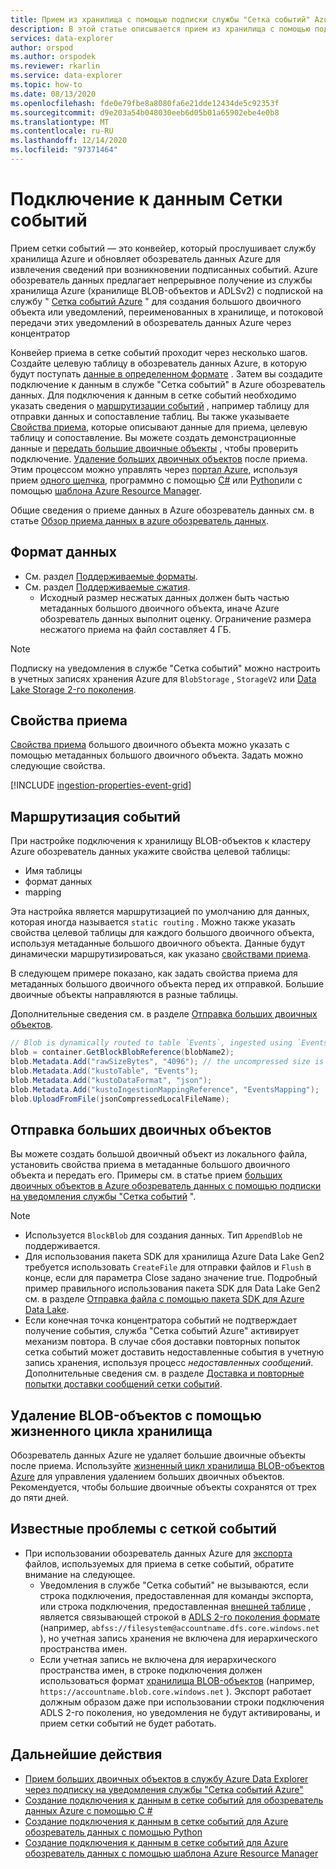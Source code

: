 ```yaml
---
title: Прием из хранилища с помощью подписки службы "Сетка событий" Azure обозреватель данных
description: В этой статье описывается прием из хранилища с помощью подписки службы "Сетка событий" в Azure обозреватель данных.
services: data-explorer
author: orspod
ms.author: orspodek
ms.reviewer: rkarlin
ms.service: data-explorer
ms.topic: how-to
ms.date: 08/13/2020
ms.openlocfilehash: fde0e79fbe8a8080fa6e21dde12434de5c92353f
ms.sourcegitcommit: d9e203a54b048030eeb6d05b01a65902ebe4e0b8
ms.translationtype: MT
ms.contentlocale: ru-RU
ms.lasthandoff: 12/14/2020
ms.locfileid: "97371464"
---
```

# <a name="event-grid-data-connection"></a>Подключение к данным Сетки событий

Прием сетки событий — это конвейер, который прослушивает службу хранилища Azure и обновляет обозреватель данных Azure для извлечения сведений при возникновении подписанных событий. Azure обозреватель данных предлагает непрерывное получение из службы хранилища Azure (хранилище BLOB-объектов и ADLSv2) с подпиской на службу " [Сетка событий Azure](/azure/event-grid/overview) " для создания большого двоичного объекта или уведомлений, переименованных в хранилище, и потоковой передачи этих уведомлений в обозреватель данных Azure через концентратор

Конвейер приема в сетке событий проходит через несколько шагов. Создайте целевую таблицу в обозреватель данных Azure, в которую будут поступать [данные в определенном формате](#data-format) . Затем вы создадите подключение к данным в службе "Сетка событий" в Azure обозреватель данных. Для подключения к данным в сетке событий необходимо указать сведения о [маршрутизации событий](#events-routing) , например таблицу для отправки данных и сопоставление таблиц. Вы также указываете [Свойства приема](#ingestion-properties), которые описывают данные для приема, целевую таблицу и сопоставление. Вы можете создать демонстрационные данные и [передать большие двоичные объекты](#upload-blobs) , чтобы проверить подключение. [Удаление больших двоичных объектов](#delete-blobs-using-storage-lifecycle) после приема. Этим процессом можно управлять через [портал Azure](ingest-data-event-grid.md), используя прием [одного щелчка](one-click-ingestion-new-table.md), программно с помощью [C#](data-connection-event-grid-csharp.md) или [Python](data-connection-event-grid-python.md)или с помощью [шаблона Azure Resource Manager](data-connection-event-grid-resource-manager.md). 

Общие сведения о приеме данных в Azure обозреватель данных см. в статье [Обзор приема данных в azure обозреватель данных](ingest-data-overview.md).

## <a name="data-format"></a>Формат данных

* См. раздел [Поддерживаемые форматы](ingestion-supported-formats.md).
* См. раздел [Поддерживаемые сжатия](ingestion-supported-formats.md#supported-data-compression-formats).
    * Исходный размер несжатых данных должен быть частью метаданных большого двоичного объекта, иначе Azure обозреватель данных выполнит оценку. Ограничение размера несжатого приема на файл составляет 4 ГБ.

> [!NOTE]
> Подписку на уведомления в службе "Сетка событий" можно настроить в учетных записях хранения Azure для `BlobStorage` , `StorageV2` или [Data Lake Storage 2-го поколения](/azure/storage/blobs/data-lake-storage-introduction).

## <a name="ingestion-properties"></a>Свойства приема

[Свойства приема](ingestion-properties.md) большого двоичного объекта можно указать с помощью метаданных большого двоичного объекта.
Задать можно следующие свойства.

[!INCLUDE [ingestion-properties-event-grid](includes/ingestion-properties-event-grid.md)]

## <a name="events-routing"></a>Маршрутизация событий

При настройке подключения к хранилищу BLOB-объектов к кластеру Azure обозреватель данных укажите свойства целевой таблицы:
* Имя таблицы
* формат данных
* mapping

Эта настройка является маршрутизацией по умолчанию для данных, которая иногда называется `static routing` .
Можно также указать свойства целевой таблицы для каждого большого двоичного объекта, используя метаданные большого двоичного объекта. Данные будут динамически маршрутизироваться, как указано [свойствами приема](#ingestion-properties).

В следующем примере показано, как задать свойства приема для метаданных большого двоичного объекта перед их отправкой. Большие двоичные объекты направляются в разные таблицы.

Дополнительные сведения см. в разделе [Отправка больших двоичных объектов](#upload-blobs).

```csharp
// Blob is dynamically routed to table `Events`, ingested using `EventsMapping` data mapping
blob = container.GetBlockBlobReference(blobName2);
blob.Metadata.Add("rawSizeBytes", "4096‬"); // the uncompressed size is 4096 bytes
blob.Metadata.Add("kustoTable", "Events");
blob.Metadata.Add("kustoDataFormat", "json");
blob.Metadata.Add("kustoIngestionMappingReference", "EventsMapping");
blob.UploadFromFile(jsonCompressedLocalFileName);
```

## <a name="upload-blobs"></a>Отправка больших двоичных объектов

Вы можете создать большой двоичный объект из локального файла, установить свойства приема в метаданные большого двоичного объекта и передать его. Примеры см. в статье прием [больших двоичных объектов в Azure обозреватель данных с помощью подписки на уведомления службы "Сетка событий](ingest-data-event-grid.md#generate-sample-data) ".

> [!NOTE]
> * Используется `BlockBlob` для создания данных. Тип `AppendBlob` не поддерживается.
> * Для использования пакета SDK для хранилища Azure Data Lake Gen2 требуется использовать `CreateFile` для отправки файлов и `Flush` в конце, если для параметра Close задано значение true.
> Подробный пример правильного использования пакета SDK для Data Lake Gen2 см. в разделе [Отправка файла с помощью пакета SDK для Azure Data Lake](data-connection-event-grid-csharp.md#upload-file-using-azure-data-lake-sdk).
> * Если конечная точка концентратора событий не подтверждает получение события, служба "Сетка событий Azure" активирует механизм повтора. В случае сбоя доставки повторных попыток сетка событий может доставить недоставленные события в учетную запись хранения, используя процесс *недоставленных сообщений*. Дополнительные сведения см. в разделе [Доставка и повторные попытки доставки сообщений сетки событий](/azure/event-grid/delivery-and-retry#retry-schedule-and-duration).

## <a name="delete-blobs-using-storage-lifecycle"></a>Удаление BLOB-объектов с помощью жизненного цикла хранилища

Обозреватель данных Azure не удаляет большие двоичные объекты после приема. Используйте [жизненный цикл хранилища BLOB-объектов Azure](/azure/storage/blobs/storage-lifecycle-management-concepts?tabs=azure-portal) для управления удалением больших двоичных объектов. Рекомендуется, чтобы большие двоичные объекты сохранятся от трех до пяти дней.

## <a name="known-event-grid-issues"></a>Известные проблемы с сеткой событий

* При использовании обозреватель данных Azure для [экспорта](kusto/management/data-export/export-data-to-storage.md) файлов, используемых для приема в сетке событий, обратите внимание на следующее. 
    * Уведомления в службе "Сетка событий" не вызываются, если строка подключения, предоставленная для команды экспорта, или строка подключения, предоставленная [внешней таблице](kusto/management/data-export/export-data-to-an-external-table.md) , является связывающей строкой в [ADLS 2-го поколения формате](kusto/api/connection-strings/storage.md#azure-data-lake-store) (например, `abfss://filesystem@accountname.dfs.core.windows.net` ), но учетная запись хранения не включена для иерархического пространства имен.
    * Если учетная запись не включена для иерархического пространства имен, в строке подключения должен использоваться формат [хранилища BLOB-объектов](kusto/api/connection-strings/storage.md#azure-storage-blob) (например, `https://accountname.blob.core.windows.net` ). Экспорт работает должным образом даже при использовании строки подключения ADLS 2-го поколения, но уведомления не будут активированы, и прием сетки событий не будет работать.

## <a name="next-steps"></a>Дальнейшие действия

* [Прием больших двоичных объектов в службу Azure Data Explorer через подписку на уведомления службы "Сетка событий Azure"](ingest-data-event-grid.md)
* [Создание подключения к данным в сетке событий для обозреватель данных Azure с помощью C #](data-connection-event-grid-csharp.md)
* [Создание подключения к данным в сетке событий для Azure обозреватель данных с помощью Python](data-connection-event-grid-python.md)
* [Создание подключения к данным в сетке событий для Azure обозреватель данных с помощью шаблона Azure Resource Manager](data-connection-event-grid-resource-manager.md)
